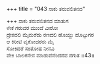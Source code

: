 +++
title = "043 ಸಾಕು ತರುವಲಿತನದ"

+++
ಸಾಕು ತರುವಲಿತನದ ಮಾತುಗ  
ಳೇಕೆ ಗರುವರ ಮುಂದೆ ವೀರೋ  
ದ್ರೇಕದಲಿ ಮೈಮರೆದು ರಣದಲಿ ಹೊಯ್ದು ಹೊಟ್ಟುಗರ  
ಆ ಕಿರೀಟಿ ವೃಕೋದರರು ಮೈ  
ಸೋಕಿದರೆ ಸಂತೋಷ ನೀನವಿ  
ವೇಕಿ ಬಾಲಕನೇನ ಮಾಡುವೆನೆಂದನವ ನಗುತ     ॥43॥